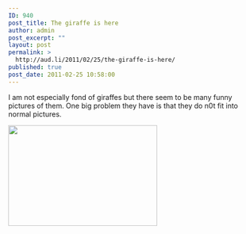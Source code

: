 ```yaml
---
ID: 940
post_title: The giraffe is here
author: admin
post_excerpt: ""
layout: post
permalink: >
  http://aud.li/2011/02/25/the-giraffe-is-here/
published: true
post_date: 2011-02-25 10:58:00
---
```

I am not especially fond of giraffes but there seem to be many funny pictures of them. One big problem they have is that they do n0t fit into normal pictures.

<a href="http://aud.li/wp-content/uploads/2011/02/gir2.jpg"><img class="aligncenter size-medium wp-image-943" title="gir" src="http://aud.li/wp-content/uploads/2011/02/gir2-300x203.jpg" alt="" width="300" height="203" /></a>